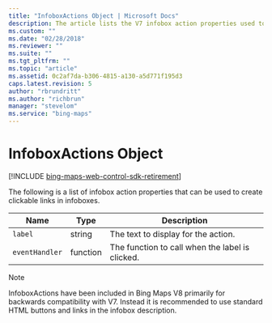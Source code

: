 ```yaml
---
title: "InfoboxActions Object | Microsoft Docs"
description: The article lists the V7 infobox action properties used to create clickable links in infoboxes, available in Bing Maps V8 primarily for backwards compatibility.
ms.custom: ""
ms.date: "02/28/2018"
ms.reviewer: ""
ms.suite: ""
ms.tgt_pltfrm: ""
ms.topic: "article"
ms.assetid: 0c2af7da-b306-4815-a130-a5d771f195d3
caps.latest.revision: 5
author: "rbrundritt"
ms.author: "richbrun"
manager: "stevelom"
ms.service: "bing-maps"
---
```


# InfoboxActions Object

[!INCLUDE [bing-maps-web-control-sdk-retirement](../../includes/bing-maps-web-control-sdk-retirement.md)]

The following is a list of infobox action properties that can be used to create clickable links in infoboxes.

Name           | Type      | Description
-------------- | --------- | ------------------------------
`label`          | string    | The text to display for the action.
`eventHandler`   | function  | The function to call when the label is clicked.

> [!NOTE]
> InfoboxActions have been included in Bing Maps V8 primarily for backwards compatibility with V7. Instead it is recommended to use standard HTML buttons and links in the infobox description.